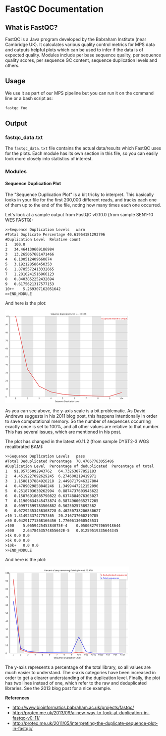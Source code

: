 FastQC Documentation
====================

## What is FastQC?
FastQC is a Java program developed by the Babraham Institute (near Cambridge
UK). It calculates various quality control metrics for MPS data and
outputs helpful plots which can be used to infer if the data is of expected
quality.  Modules include per base sequence quality, per sequence quality
scores, per sequence GC content, sequence duplication levels and others.

## Usage
We use it as part of our MPS pipeline but you can run it on the command line or
a bash script as:

```bash
fastqc foo
```

## Output
### fastqc\_data.txt
The `fastqc_data.txt` file contains the actual data/results which
FastQC uses for the plots. Each module has its own section
in this file, so you can easily look more closely into statistics of interest.

### Modules
#### Sequence Duplication Plot
The "Sequence Duplication Plot" is a bit tricky to interpret. 
This basically looks in your file for the first 200,000 different reads, and
tracks each one of them up to the end of the file, noting how many times each
one occurred.

Let's look at a sample output from FastQC v0.10.0 (from sample SEN1-10 WES
FASTQ):

```
>>Sequence Duplication Levels	warn
#Total Duplicate Percentage	40.61964181293796
#Duplication Level	Relative count
1	100.0
2	34.464139669186984
3	13.265067681471466
4	6.100512409660674
5	3.192128586450353
6	1.8785572413332665
7	1.2810241516866123
8	0.8403852252432694
9	0.6175621317577153
10++	5.269307162051642
>>END_MODULE
```

And here is the plot:

![Figure fastqc-old](img/fastqc/dup_levels_old.png?raw=true)

As you can see above, the y-axis scale is a bit problematic. As David Andrews
suggests in his 2011 blog post, this happens intentionally in order to save
computational memory. So the number of sequences occurring exactly once is set
to 100%, and all other values are relative to that number. This has several
issues, which are mentioned in his post.

The plot has changed in the latest v0.11.2 (from sample DYST2-3 WGS
recalibrated BAM):

```
>>Sequence Duplication Levels	pass
#Total Deduplicated Percentage	70.47067783055486
#Duplication Level	Percentage of deduplicated	Percentage of total
1	91.85755092943762	64.73263877852183
2	4.4519227092629245	6.274600219419971
3	1.1588137884920218	2.4498717946327804
4	0.4789029858848246	1.3499447212152096
5	0.2518703630262994	0.8874737603945622
6	0.15076918685790822	0.6374884076303027
7	0.11909634345473874	0.5874960035277205
8	0.09977599783506882	0.562502575892582
9	0.07292353458308728	0.46250738206830627
>10	1.3149233747757365	20.216737060219785
>50	0.04291771368166456	1.7760613060545531
>100	5.065942545384075E-4	0.050082797065918644
>500	2.6478453574855642E-5	0.01259519335644345
>1k	0.0	0.0
>5k	0.0	0.0
>10k+	0.0	0.0
>>END_MODULE
```

And here is the plot:

![Figure fastqc-new](img/fastqc/dup_levels_new.png?raw=true)

The y-axis represents a percentage of the total library, so
all values are much easier to understand. The x-axis categories have been
increased in order to get a clearer understanding of the duplication level. 
Finally, the plot has two lines instead of one, which refer to the raw and
deduplicated libraries. See the 2013 blog post for a nice example.

**References**

* <http://www.bioinformatics.babraham.ac.uk/projects/fastqc/>
* <http://proteo.me.uk/2013/09/a-new-way-to-look-at-duplication-in-fastqc-v0-11/>
* <http://proteo.me.uk/2011/05/interpreting-the-duplicate-sequence-plot-in-fastqc/>
